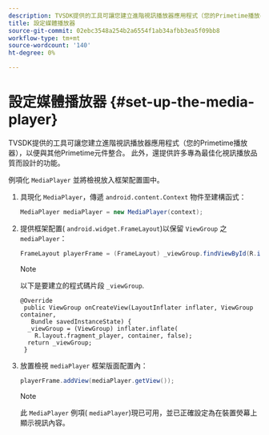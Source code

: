 ```yaml
---
description: TVSDK提供的工具可讓您建立進階視訊播放器應用程式（您的Primetime播放器），以便與其他Primetime元件整合。 此外，還提供許多專為最佳化視訊播放品質而設計的功能。
title: 設定媒體播放器
source-git-commit: 02ebc3548a254b2a6554f1ab34afbb3ea5f09bb8
workflow-type: tm+mt
source-wordcount: '140'
ht-degree: 0%

---
```


# 設定媒體播放器 {#set-up-the-media-player}

TVSDK提供的工具可讓您建立進階視訊播放器應用程式（您的Primetime播放器），以便與其他Primetime元件整合。 此外，還提供許多專為最佳化視訊播放品質而設計的功能。

<!--<a id="section_1FE83A68DE624F20B52C0959851F5699"></a>-->

例項化 `MediaPlayer` 並將檢視放入框架配置圖中。

1. 具現化 `MediaPlayer`，傳遞 `android.content.Context` 物件至建構函式：

   ```java
   MediaPlayer mediaPlayer = new MediaPlayer(context);
   ```

1. 提供框架配置( `android.widget.FrameLayout`)以保留 `ViewGroup` 之 `mediaPlayer`：

   ```java
   FrameLayout playerFrame = (FrameLayout) _viewGroup.findViewById(R.id.playerFrame);
   ```

   >[!NOTE]
   >
   >以下是要建立的程式碼片段 `_viewGroup`.

   ```
   @Override 
    public ViewGroup onCreateView(LayoutInflater inflater, ViewGroup container, 
      Bundle savedInstanceState) { 
     _viewGroup = (ViewGroup) inflater.inflate( 
       R.layout.fragment_player, container, false); 
     return _viewGroup; 
    }
   ```

1. 放置檢視 `mediaPlayer` 框架版面配置內：

   ```java
   playerFrame.addView(mediaPlayer.getView());
   ```

   >[!NOTE]
   >
   >此 `MediaPlayer` 例項( `mediaPlayer`)現已可用，並已正確設定為在裝置熒幕上顯示視訊內容。
